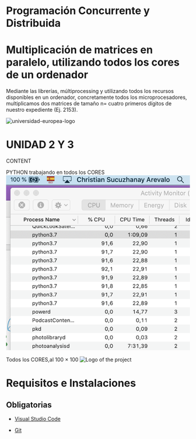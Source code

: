 # Programación Concurrente y Distribuida #
# Multiplicación de matrices en paralelo, utilizando todos los cores de un ordenador
Mediante las librerías, múltiprocessing y utilizando todos los recursos disponibles en un ordenador, concretamente todos los microprocesadores, multiplicamos dos matrices de tamaño n= cuatro primeros dígitos de nuestro expediente (Ej. 2153).

![universidad-europea-logo](https://user-images.githubusercontent.com/17354471/218064896-b8411ee7-5cec-4e97-8a71-216a4e6f3bf4.png)


# UNIDAD 2 Y 3 #
CONTENT

PYTHON trabajando en todos los CORES
 ![Design](https://github.com/sukuzhanay/multicore-multiprocessing/blob/main/python%20trabajando%20en%20paralelo.png)

Todos los CORES,al 100 × 100
![Logo of the project](https://github.com/sukuzhanay/tfginder/blob/main/UEM-logo.png)

# Requisitos e Instalaciones

## Obligatorias

* [Visual Studio Code](https://code.visualstudio.com/)


* [Git](https://git-scm.com/)


